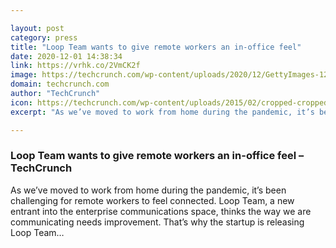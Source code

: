 ```yaml
---

layout: post
category: press
title: "Loop Team wants to give remote workers an in-office feel"
date: 2020-12-01 14:38:34
link: https://vrhk.co/2VmCK2f
image: https://techcrunch.com/wp-content/uploads/2020/12/GettyImages-1219424828.jpg?w=600
domain: techcrunch.com
author: "TechCrunch"
icon: https://techcrunch.com/wp-content/uploads/2015/02/cropped-cropped-favicon-gradient.png?w=180
excerpt: "As we’ve moved to work from home during the pandemic, it’s been challenging for remote workers to feel connected. Loop Team, a new entrant into the enterprise communications space, thinks the way we are communicating needs improvement. That’s why the startup is releasing Loop Team…"

---
```


### Loop Team wants to give remote workers an in-office feel – TechCrunch

As we’ve moved to work from home during the pandemic, it’s been challenging for remote workers to feel connected. Loop Team, a new entrant into the enterprise communications space, thinks the way we are communicating needs improvement. That’s why the startup is releasing Loop Team…
